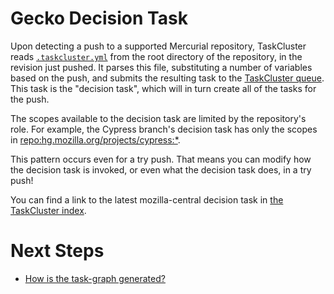 # Gecko Decision Task

Upon detecting a push to a supported Mercurial repository, TaskCluster reads [`.taskcluster.yml`](https://dxr.mozilla.org/mozilla-central/source/.taskcluster.yml) from the root directory of the repository, in the revision just pushed.
It parses this file, substituting a number of variables based on the push, and submits the resulting task to the [TaskCluster queue](/manual/tasks/queue).
This task is the "decision task", which will in turn create all of the tasks for the push.

The scopes available to the decision task are limited by the repository's role.
For example, the Cypress branch's decision task has only the scopes in [repo:hg.mozilla.org/projects/cypress:*](https://tools.taskcluster.net/auth/roles/#repo:hg.mozilla.org%252fprojects%252fcypress:*).

This pattern occurs even for a try push.
That means you can modify how the decision task is invoked, or even what the decision task does, in a try push!

You can find a link to the latest mozilla-central decision task in [the TaskCluster index](https://tools.taskcluster.net/index/#gecko.v2.mozilla-central.latest.firefox/gecko.v2.mozilla-central.latest.firefox.decision).

# Next Steps

 * [How is the task-graph generated?](gecko-task-graph)
